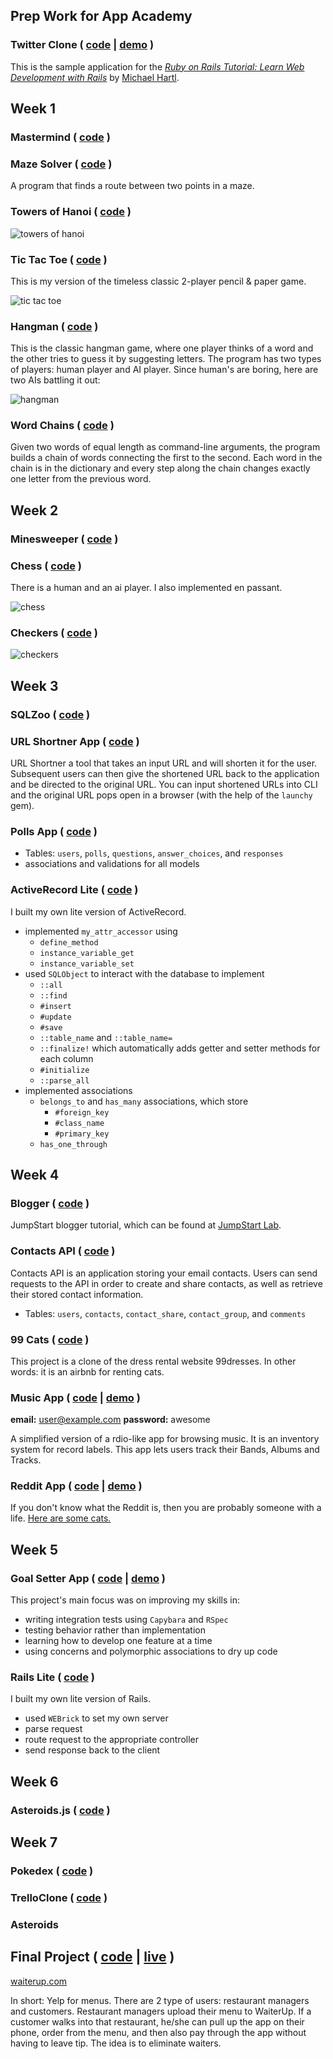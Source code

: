 ## Prep Work for App Academy

### Twitter Clone ( [code](https://github.com/vveleva/sample_app) | [demo](fvbkireh.herokuapp.com) )
This is the sample application for the
[*Ruby on Rails Tutorial:
Learn Web Development with Rails*](http://www.railstutorial.org/)
by [Michael Hartl](http://www.michaelhartl.com/).

## Week 1

### Mastermind ( [code](https://github.com/vveleva/appacademy/blob/master/w1/w1d3/mastermind.rb) )

### Maze Solver ( [code](https://github.com/vveleva/appacademy/blob/master/w1/w1d3/maze_solver.rb) )
A program that finds a route between two points in a maze.

### Towers of Hanoi ( [code](https://github.com/vveleva/appacademy/blob/master/w1/w1d1/towers_of_hanoi.rb) )

![towers of hanoi](https://github.com/vveleva/appacademy/blob/master/images/towers_of_hanoi.png)


### Tic Tac Toe  ( [code](https://github.com/vveleva/appacademy/blob/master/w1/w1d2/tic_tac_toe.rb) )
This is my version of the timeless classic 2-player pencil & paper game.

![tic tac toe](https://github.com/vveleva/appacademy/blob/master/images/tic_tac_toe.png)


### Hangman ( [code](https://github.com/vveleva/appacademy/blob/master/w1/w1d3/hangman.rb) )
This is the classic hangman game, where one player thinks of a word and the other tries to guess it by suggesting letters. The program has two types of players: human player and AI player. Since human's are boring, here are two AIs battling it out:

![hangman](https://github.com/vveleva/appacademy/blob/master/images/hangman.png)


### Word Chains ( [code](https://github.com/vveleva/algorithms/blob/master/word_ladder.rb) )
Given two words of equal length as command-line arguments, the program builds a chain of words connecting the first to the second. Each word in the chain is in the dictionary and every step along the chain changes exactly one letter from the previous word.

## Week 2

### Minesweeper ( [code](https://github.com/vveleva/appacademy/tree/master/w2/w2d1) )

### Chess ( [code](https://github.com/vveleva/appacademy/tree/master/w2/w2d2d3) )
There is a human and an ai player. I also implemented en passant.

![chess](https://github.com/vveleva/appacademy/blob/master/images/chess.png)


### Checkers ( [code](https://github.com/vveleva/appacademy/tree/master/w2/w2d4) )

![checkers](https://github.com/vveleva/appacademy/blob/master/images/checkers.png)


## Week 3

### SQLZoo ( [code](https://github.com/vveleva/appacademy/tree/master/w3/w3d1/sqlzoo-master) )

### URL Shortner App ( [code](https://github.com/vveleva/appacademy/tree/master/w3/w3d3/url_shortner_app) )
URL Shortner a tool that takes an input URL and will shorten it for the user. Subsequent users can then give the shortened URL back to the application and be directed to the original URL. You can input shortened URLs into CLI and the original URL pops open in a browser (with the help of the `launchy` gem).

### Polls App ( [code](https://github.com/vveleva/appacademy/tree/master/w3/w3d4/PollsApp) )
- Tables: `users`, `polls`, `questions`, `answer_choices`, and `responses`
- associations and validations for all models


### ActiveRecord Lite ( [code](https://github.com/vveleva/appacademy/tree/master/w3/w3d5) )
I built my own lite version of ActiveRecord.
- implemented `my_attr_accessor` using
  - `define_method`
  - `instance_variable_get`
  - `instance_variable_set`
- used `SQLObject` to interact with the database to implement
  - `::all`
  - `::find`
  - `#insert`
  - `#update`
  - `#save`
  - `::table_name` and `::table_name=`
  - `::finalize!` which automatically adds getter and setter methods for each column
  - `#initialize`
  - `::parse_all`
- implemented associations
  - `belongs_to` and `has_many` associations, which store
    - `#foreign_key`
    - `#class_name`
    - `#primary_key`
  - `has_one_through`

## Week 4

### Blogger ( [code](https://github.com/vveleva/blogger) )
JumpStart blogger tutorial, which can be found at [JumpStart Lab](http://tutorials.jumpstartlab.com/projects/blogger.html).

### Contacts API ( [code](https://github.com/vveleva/appacademy/tree/master/w4/w4d1/routes_app) )

Contacts API is an application storing your email contacts.  Users can send requests to the API in order to create and share contacts, as well as retrieve their stored contact information.
- Tables: `users`, `contacts`, `contact_share`, `contact_group`, and `comments`


### 99 Cats ( [code](https://github.com/vveleva/appacademy/tree/master/w4/w4d2d3/ninetyninecats) )
This project is a clone of the dress rental website 99dresses. In other words: it is an airbnb for renting cats.


### Music App ( [code](https://github.com/vveleva/MusicApp) | [demo](http://musicapp.vveleva.com/) )
**email:** user@example.com
**password:** awesome

A simplified version of a rdio-like app for browsing music. It is an inventory system for record labels. This app lets users track their Bands, Albums and Tracks.

### Reddit App ( [code](https://github.com/vveleva/RedditApp) | [demo](http://redditapp.vveleva.com/) )

If you don't know what the Reddit is, then you are probably someone with a life. [Here are some cats.](http://www.reddit.com/r/cats)

## Week 5

### Goal Setter App ( [code](https://github.com/vveleva/GoalSetterApp) | [demo](http://goalsetterv.herokuapp.com/) )

This project's main focus was on improving my skills in:
- writing integration tests using `Capybara` and `RSpec`
- testing behavior rather than implementation
- learning how to develop one feature at a time
- using concerns and polymorphic associations to dry up code

### Rails Lite ( [code](https://github.com/vveleva/RedditApp) )

I built my own lite version of Rails.
- used `WEBrick` to set my own server
- parse request
- route request to the appropriate controller
- send response back to the client

## Week 6

### Asteroids.js ( [code](https://github.com/vveleva/asteroids) )

## Week 7

### Pokedex ( [code](https://github.com/vveleva/appacademy/tree/master/w7/w7d2) )

### TrelloClone ( [code](https://github.com/vveleva/TrelloClone) )

### Asteroids

## Final Project ( [code](https://github.com/vveleva/WaiterUp) | [live](waiterup.com) )

[waiterup.com](waiterup.com)

In short: Yelp for menus.
There are 2 type of users: restaurant managers and customers. Restaurant managers upload their menu to WaiterUp. If a customer walks into that restaurant, he/she can pull up the app on their phone, order from the menu, and then also pay through the app without having to leave tip. The idea is to eliminate waiters.
